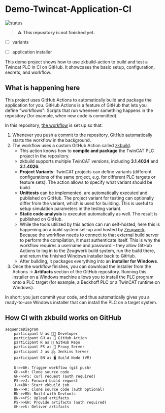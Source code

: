 # Demo-Twincat-Application-CI

![status](https://img.shields.io/badge/status-work%20in%20progress-orange?style=for-the-badge&logo=github)

> ⚠️ **This repository is not finished yet.**  

- [ ] variants
- [ ] application installer


This demo project shows how to use zkbuild-action to build and test a Twincat PLC in CI on GitHub. It showcases the basic setup, configuration, secrets, and workflow.

## What is happening here

This project uses GitHub Actions to automatically build and package the application for you.
GitHub Actions is a feature of GitHub that lets you define "workflows": Scripts that run whenever something happens in the repository (for example, when new code is committed).

In this repository, [the workflow](https://github.com/Zeugwerk/Demo-Twincat-Application-CI/blob/main/.github/workflows/build.yml) is set up so that:

1. Whenever you push a commit to the repository, GitHub automatically starts the workflow in the background.
2. The workflow uses a custom GitHub Action called [zkbuild](https://github.com/Zeugwerk/zkbuild-action).
   - This action knows how to **compile and package** the TwinCAT PLC project in the repository.
   - zkbuild supports multiple TwinCAT versions, including **3.1.4024** and **3.1.4026**.
   - **Project Variants**: TwinCAT projects can define variants (different configurations of the same project, e.g. for different PLC targets or feature sets). The action allows to specify what variant should be build.
   - **Unittests** can be implemented, are automatically executed and published on GitHub. The project variant for testing can optionally differ from the variant, which is used for building. This is useful to setup simulation parameters in the testing variant.
   - **Static code analysis** is executed automatically as well. The result is published on GitHub.
   - While the tools utilized by this action can run self-hosted, here this is happening on a build system set-up and hosted by [Zeugwerk](https://www.zeugwerk.at). Because the workflow needs to connect to that external build server to perform the compilation, it must authenticate itself. This is why the workflow requires a username and password – they allow GitHub Actions to log in to the Zeugwerk build system, run the build there, and return the finished Windows installer back to GitHub.
   - After building, it packages everything into an **installer for Windows**.
3. Once the workflow finishes, you can download the installer from the Actions → **Artifacts** section of the GitHub repository.
Running this installer on a Windows machine allows you to install the PLC program onto a PLC target (for example, a Beckhoff PLC or a TwinCAT runtime on Windows).

In short: you just commit your code, and thus automatically gives you a ready-to-use Windows installer that can install the PLC on a target system.

## How CI with zkbuild works on GitHub

```mermaid
sequenceDiagram
    participant U as 🧑‍💻 Developer
    participant GH as 🐙 GitHub Action
    participant R as 📂 GitHub Repo
    participant PS as 📡 Proxy Server
    participant J as 🖧 Jenkins Server
    participant BN as 🖥️ Build Node (VM)

    U->>GH: Trigger workflow (git push)
    GH->>R: Clone source code
    GH->>PS: curl request (auth required)
    PS->>J: Forward build request
    J->>BN: Start zkbuild job
    BN->>R: Clone source code (auth optional)
    BN->>BN: Build with Devtools
    BN->>PS: Upload artifacts
    PS->>GH: Provide artifacts (auth required)
    GH->>U: Deliver artifacts
```




